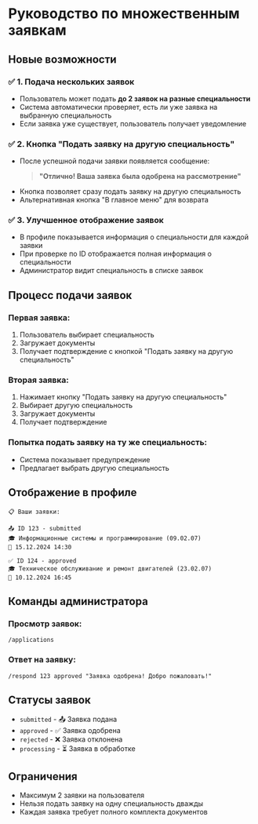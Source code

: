 # Руководство по множественным заявкам

## Новые возможности

### ✅ 1. Подача нескольких заявок
- Пользователь может подать **до 2 заявок на разные специальности**
- Система автоматически проверяет, есть ли уже заявка на выбранную специальность
- Если заявка уже существует, пользователь получает уведомление

### ✅ 2. Кнопка "Подать заявку на другую специальность"
- После успешной подачи заявки появляется сообщение:
  > **"Отлично! Ваша заявка была одобрена на рассмотрение"**
- Кнопка позволяет сразу подать заявку на другую специальность
- Альтернативная кнопка "В главное меню" для возврата

### ✅ 3. Улучшенное отображение заявок
- В профиле показывается информация о специальности для каждой заявки
- При проверке по ID отображается полная информация о специальности
- Администратор видит специальность в списке заявок

## Процесс подачи заявок

### Первая заявка:
1. Пользователь выбирает специальность
2. Загружает документы
3. Получает подтверждение с кнопкой "Подать заявку на другую специальность"

### Вторая заявка:
1. Нажимает кнопку "Подать заявку на другую специальность"
2. Выбирает другую специальность
3. Загружает документы
4. Получает подтверждение

### Попытка подать заявку на ту же специальность:
- Система показывает предупреждение
- Предлагает выбрать другую специальность

## Отображение в профиле

```
📋 Ваши заявки:

📤 ID 123 - submitted
🎓 Информационные системы и программирование (09.02.07)
📅 15.12.2024 14:30

✅ ID 124 - approved  
🎓 Техническое обслуживание и ремонт двигателей (23.02.07)
📅 10.12.2024 16:45
```

## Команды администратора

### Просмотр заявок:
```
/applications
```

### Ответ на заявку:
```
/respond 123 approved "Заявка одобрена! Добро пожаловать!"
```

## Статусы заявок
- `submitted` - 📤 Заявка подана
- `approved` - ✅ Заявка одобрена
- `rejected` - ❌ Заявка отклонена
- `processing` - ⏳ Заявка в обработке

## Ограничения
- Максимум 2 заявки на пользователя
- Нельзя подать заявку на одну специальность дважды
- Каждая заявка требует полного комплекта документов 
